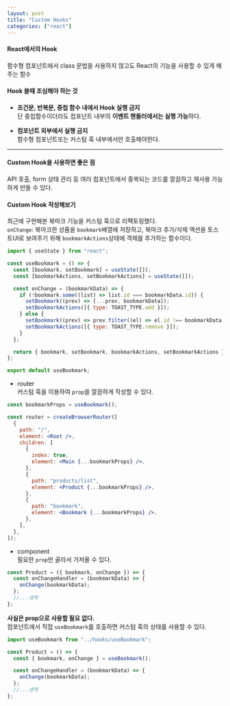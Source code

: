 ```yaml
---
layout: post
title: "Custom Hooks"
categories: ["react"]
---
```


#### React에서의 Hook

함수형 컴포넌트에서 class 문법을 사용하지 않고도 React의 기능을 사용할 수 있게 해주는 함수

#### Hook 쓸때 조심해야 하는 것

- **조건문, 반복문, 중첩 함수 내에서 Hook 실행 금지**  
  단 중첩함수이더라도 컴포넌트 내부의 **이벤트 핸들러에서는 실행 가능**하다.

- **컴포넌트 외부에서 실행 금지**  
  함수형 컴포넌트또는 커스텀 훅 내부에서만 호출해야한다.

---

#### Custom Hook을 사용하면 좋은 점

API 호출, form 상태 관리 등 여러 컴포넌트에서 중복되는 코드를 깔끔하고 재사용 가능하게 만들 수 있다.

#### Custom Hook 작성해보기

최근에 구현해본 북마크 기능을 커스텀 훅으로 리팩토링했다.  
`onChange`: 북마크한 상품을 `bookmark`배열에 저장하고, 북마크 추가/삭제 액션을 토스트UI로 보여주기 위해 `bookmarkActions`상태에 객체를 추가하는 함수이다.

```jsx
import { useState } from "react";

const useBookmark = () => {
  const [bookmark, setBookmark] = useState([]);
  const [bookmarkActions, setBookmarkActions] = useState([]);

  const onChange = (bookmarkData) => {
    if (!bookmark.some((list) => list.id === bookmarkData.id)) {
      setBookmark((prev) => [...prev, bookmarkData]);
      setBookmarkActions([{ type: TOAST_TYPE.add }]);
    } else {
      setBookmark((prev) => prev.filter((el) => el.id !== bookmarkData.id));
      setBookmarkActions([{ type: TOAST_TYPE.remove }]);
    }
  };

  return { bookmark, setBookmark, bookmarkActions, setBookmarkActions };
};

export default useBookmark;
```

- router  
  커스텀 훅을 이용하여 `prop`을 깔끔하게 작성할 수 있다.

```jsx
const bookmarkProps = useBookmark();

const router = createBrowserRouter([
  {
    path: "/",
    element: <Root />,
    children: [
      {
        index: true,
        element: <Main {...bookmarkProps} />,
      },
      {
        path: "products/list",
        element: <Product {...bookmarkProps} />,
      },
      {
        path: "bookmark",
        element: <Bookmark {...bookmarkProps} />,
      },
    ],
  },
]);
```

- component  
  필요한 `prop`만 골라서 가져올 수 있다.

```jsx
const Product = ({ bookmark, onChange }) => {
  const onChangeHandler = (bookmarkData) => {
    onChange(bookmarkData);
  };
  //...생략
};
```

**사실은 prop으로 사용할 필요 없다.**  
컴포넌트에서 직접 `useBookmark`를 호출하면 커스텀 훅의 상태를 사용할 수 있다.

```jsx
import useBookmark from "../hooks/useBookmark";

const Product = () => {
  const { bookmark, onChange } = useBookmark();

  const onChangeHandler = (bookmarkData) => {
    onChange(bookmarkData);
  };
  //...생략
};
```
